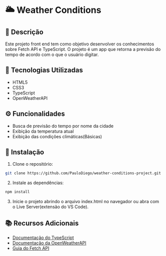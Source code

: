 ﻿# 🌥️ Weather Conditions

## 📝 Descrição

Este projeto front end tem como objetivo desenvolver os conhecimentos sobre Fetch API e TypeScript. O projeto é um app que retorna a previsão do tempo de acordo com o que o usuário digitar.

## 🚀 Tecnologias Utilizadas

- HTML5
- CSS3
- TypeScript
- OpenWeatherAPI

## ⚙️ Funcionalidades

- Busca de previsão do tempo por nome da cidade
- Exibição da temperatura atual
- Exibição das condições climáticas(Básicas)

## 🔧 Instalação

1. Clone o repositório:

```bash
git clone https://github.com/PauloDiego/weather-conditions-project.git
```

2. Instale as dependências:

```bash
npm install
```

3. Inicie o projeto abrindo o arquivo index.html no navegador ou abra com o Live Server(extensão do VS Code).

## 📚 Recursos Adicionais

- [Documentação do TypeScript](https://www.typescriptlang.org/docs/)
- [Documentação da OpenWeatherAPI](https://openweathermap.org/api)
- [Guia do Fetch API](https://developer.mozilla.org/pt-BR/docs/Web/API/Fetch_API)

